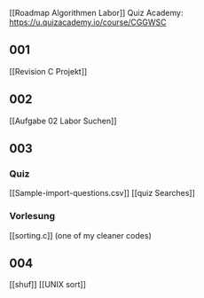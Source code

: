 [[Roadmap Algorithmen Labor]]
Quiz Academy: https://u.quizacademy.io/course/CGGWSC 

## 001
[[Revision C Projekt]]

## 002
[[Aufgabe 02 Labor Suchen]]

## 003
### Quiz
[[Sample-import-questions.csv]]
[[quiz Searches]]


### Vorlesung
[[sorting.c]] (one of my cleaner codes)


## 004
[[shuf]]
[[UNIX sort]]
